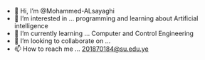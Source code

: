 - 👋 Hi, I’m @Mohammed-ALsayaghi
- 👀 I’m interested in ... programming and learning  about Artificial intelligence 
- 🌱 I’m currently learning ... Computer and Control Engineering 
- 💞️ I’m looking to collaborate on ...
- 📫 How to reach me ... 201870184@su.edu.ye

<!---
Mohammed-ALsayaghi/Mohammed-ALsayaghi is a ✨ special ✨ repository because its `README.md` (this file) appears on your GitHub profile.
You can click the Preview link to take a look at your changes.
--->
